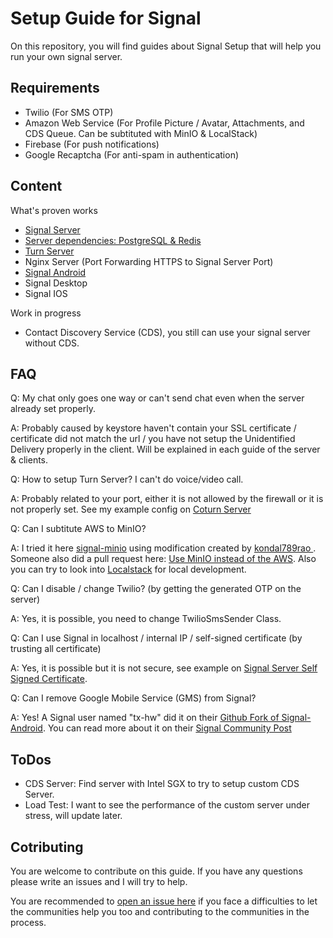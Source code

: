 # Setup Guide for Signal
On this repository, you will find guides about Signal Setup that will help you run your own signal server.

## Requirements
* Twilio (For SMS OTP)
* Amazon Web Service (For Profile Picture / Avatar, Attachments, and CDS Queue. Can be subtituted with MinIO & LocalStack)
* Firebase (For push notifications)
* Google Recaptcha (For anti-spam in authentication)

## Content
What's proven works
* [Signal Server](/tree/master/signal-server)
* [Server dependencies: PostgreSQL & Redis](/tree/master/signal-docker)
* [Turn Server](/tree/master/turn-server)
* Nginx Server (Port Forwarding HTTPS to Signal Server Port)
* [Signal Android](/tree/master/signal-android)
* Signal Desktop
* Signal IOS

Work in progress
* Contact Discovery Service (CDS), you still can use your signal server without CDS.

## FAQ
Q: My chat only goes one way or can't send chat even when the server already set properly.

A: Probably caused by keystore haven't contain your SSL certificate / certificate did not match the url / you have not setup the Unidentified Delivery properly in the client. Will be explained in each guide of the server & clients.

Q: How to setup Turn Server? I can't do voice/video call.

A: Probably related to your port, either it is not allowed by the firewall or it is not properly set. See my example config on <a href="https://github.com/madecanggih/Setup-Guide/tree/master/coturn-server">Coturn Server<a/>

Q: Can I subtitute AWS to MinIO?

A: I tried it here <a href="https://github.com/madecanggih/Setup-Guide/tree/master/signal-minio">signal-minio</a> using modification created by <a href="https://community.signalusers.org/t/amazon-s3-component-replacement-for-text-secure-server-local-installation/5375/18">kondal789rao
</a>. Someone also did a pull request here: <a href="https://github.com/signalapp/Signal-Server/pull/76">Use MinIO instead of the AWS</a>. Also you can try to look into <a href="https://github.com/localstack/localstack">Localstack</a> for local development.

Q: Can I disable / change Twilio? (by getting the generated OTP on the server)

A: Yes, it is possible, you need to change TwilioSmsSender Class.

Q: Can I use Signal in localhost / internal IP / self-signed certificate (by trusting all certificate)

A: Yes, it is possible but it is not secure, see example on <a href="https://github.com/madecanggih/Setup-Guide/tree/master/signal-server-self-signed-certificate">Signal Server Self Signed Certificate</a>.

Q: Can I remove Google Mobile Service (GMS) from Signal?

A: Yes! A Signal user named "tx-hw" did it on their <a href="https://github.com/tw-hx/Signal-Android/tree/4.60.5.0-FOSS">Github Fork of Signal-Android</a>. You can read more about it on their <a href="https://community.signalusers.org/t/ive-removed-gms-from-the-signal-website-build-its-now-completely-open-source/14382">Signal Community Post</a>

## ToDos

* CDS Server: Find server with Intel SGX to try to setup custom CDS Server.
* Load Test: I want to see the performance of the custom server under stress, will update later.

## Cotributing
You are welcome to contribute on this guide. If you have any questions please write an issues and I will try to help.

You are recommended to <a href="https://github.com/aqnouch/Setup-Guide/issues/new/choose">open an issue here</a> if you face a difficulties to let the communities help you too and contributing to the communities in the process.
